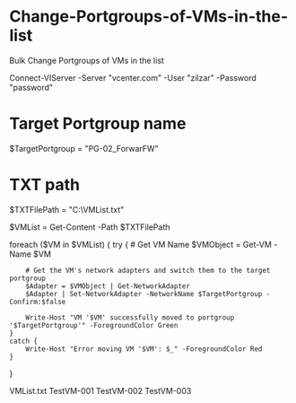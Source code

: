 # Change-Portgroups-of-VMs-in-the-list
Bulk Change Portgroups of VMs in the list


Connect-VIServer -Server "vcenter.com" -User "zilzar" -Password "password"

# Target Portgroup name
$TargetPortgroup = "PG-02_ForwarFW"

# TXT path
$TXTFilePath = "C:\VMList.txt"

$VMList = Get-Content -Path $TXTFilePath

foreach ($VM in $VMList) {
    try {
        # Get VM Name
        $VMObject = Get-VM -Name $VM

        # Get the VM's network adapters and switch them to the target portgroup
        $Adapter = $VMObject | Get-NetworkAdapter
        $Adapter | Set-NetworkAdapter -NetworkName $TargetPortgroup -Confirm:$false

        Write-Host "VM '$VM' successfully moved to portgroup '$TargetPortgroup'" -ForegroundColor Green
    }
    catch {
        Write-Host "Error moving VM '$VM': $_" -ForegroundColor Red
    }
}



VMList.txt
TestVM-001
TestVM-002
TestVM-003

